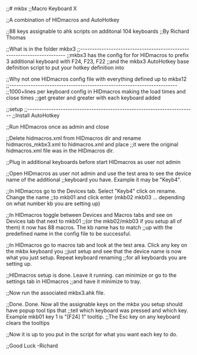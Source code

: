 ;;# mkbx
;;Macro Keyboard X

;;A combination of HIDmacros and AutoHotkey

;;88 keys assignable to ahk scripts on additonal 104 keyboards
;;By Richard Thomas

;;What is in the folder mkbx3
;;-----------------------------------------------------------------------
;;mkbx3 has the config for for HIDmacros to prefix 3 additional keyboard with F24, F23, F22
;;and the mkbx3 AutoHotkey base definition script to put your hotkey definition into

;;Why not one HIDmacros config file with everything defined up to mkbx12 
;;-----------------------------------------------------------------------
;;1000+lines per keyboard config in HIDmacros making the load times and close times
;;get greater and greater with each keyboard added

;;setup
;;-----------------------------------------------------------------------
;;Install AutoHotkey

;;Run HIDmacros once as admin and close

;;Delete hidmacros.xml from HIDmacros dir and rename hidmacros_mkbx3.xml to hidmacros.xml and place
;;it were the original hidmacros.xml file was in the HIDmacros dir.

;;Plug in additional keyboards before start HIDmacros as user not admin

;;Open HIDmacros as user not admin and use the test area to see the device name of the additional
;;keyboard you have. Example it may be "Keyb4".

;;In HIDmacros go to the Devices tab. Select "Keyb4" click on rename. Change the name
;;to mkb01 and click enter (mkb02 mkb03 ... depending on what number kb you are setting up)

;;In HIDmacros toggle between Devices and Macros tabs and see on Devices tab that next to mkb01
;;(or the mkb02/mkb03 if you setup all of them) it now has 88 macros. The kb name has to match
;;up with the predefined name in the config file to be successful.

;;In HIDmacros go to macros tab and look at the test area. Click any key on the mkbx keyboard you 
;;just setup and see that the device name is now what you just setup. Repeat keyboard renaming
;;for all keyboards you are setting up.

;;HIDmacros setup is done. Leave it running. can minimize or go to the settings tab in HIDmacros
;;and have it minimize to tray.

;;Now run the associated mkbx3.ahk file.

;;Done. Done. Now all the assignable keys on the mkbx you setup should have popup tool tips that
;;tell which keyboard was pressed and which key. Example mkb01 key 1 is "[F24] 1" tooltip. 
;;The Esc key on any keyboard clears the tooltips

;;Now it is up to you put in the script for what you want each key to do.

;;Good Luck -Richard
